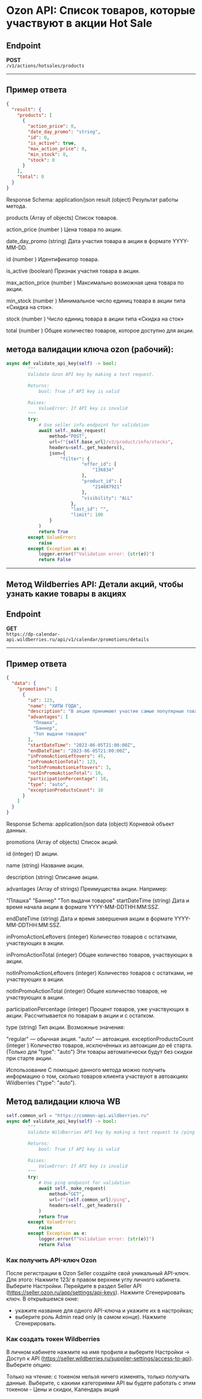 # Ozon API: Список товаров, которые участвуют в акции Hot Sale

## Endpoint
**POST**  
`/v1/actions/hotsales/products`

---

## Пример ответа
```json
{
  "result": {
    "products": [
      {
        "action_price": 0,
        "date_day_promo": "string",
        "id": 0,
        "is_active": true,
        "max_action_price": 0,
        "min_stock": 0,
        "stock": 0
      }
    ],
    "total": 0
  }
}
```
Response Schema: application/json
result (object)
Результат работы метода.

products (Array of objects)
Список товаров.

action_price (number <double>)
Цена товара по акции.

date_day_promo (string)
Дата участия товара в акции в формате YYYY-MM-DD.

id (number <double>)
Идентификатор товара.

is_active (boolean)
Признак участия товара в акции.

max_action_price (number <double>)
Максимально возможная цена товара по акции.

min_stock (number <double>)
Минимальное число единиц товара в акции типа «Скидка на сток».

stock (number <double>)
Число единиц товара в акции типа «Скидка на сток»

total (number <double>)
Общее количество товаров, которое доступно для акции.
## метода валидации ключа ozon (рабочий):
```python
async def validate_api_key(self) -> bool:
        """
        Validate Ozon API key by making a test request.
        
        Returns:
            bool: True if API key is valid
            
        Raises:
            ValueError: If API key is invalid
        """
        try:
            # Use seller info endpoint for validation
            await self._make_request(
                method="POST",
                url=f"{self.base_url}/v3/product/info/stocks",
                headers=self._get_headers(),
                json={
                    "filter": {
                            "offer_id": [
                                "136834"
                            ],
                            "product_id": [
                                "214887921"
                            ],
                            "visibility": "ALL"
                        },
                        "last_id": "",
                        "limit": 100
                }
            )
            return True
        except ValueError:
            raise
        except Exception as e:
            logger.error(f"Validation error: {str(e)}")
            return False
```

*******

## Метод Wildberries API: Детали акций, чтобы узнать какие товары в акциях

## Endpoint
**GET**  
`https://dp-calendar-api.wildberries.ru/api/v1/calendar/promotions/details`

---

## Пример ответа
```json
{
  "data": {
    "promotions": [
      {
        "id": 123,
        "name": "ХИТЫ ГОДА",
        "description": "В акции принимают участие самые популярные товары 2023 года. Карточки товаров будут выделены плашкой «ХИТ ГОДА», чтобы покупатели замечали эти товары среди других. Также они будут размещены под баннерами на главной странице и примут участие в PUSH-уведомлениях. С ценами для вступления в акцию вы можете ознакомиться ниже.",
        "advantages": [
          "Плашка",
          "Баннер",
          "Топ выдачи товаров"
        ],
        "startDateTime": "2023-06-05T21:00:00Z",
        "endDateTime": "2023-06-05T21:00:00Z",
        "inPromoActionLeftovers": 45,
        "inPromoActionTotal": 123,
        "notInPromoActionLeftovers": 3,
        "notInPromoActionTotal": 10,
        "participationPercentage": 10,
        "type": "auto",
        "exceptionProductsCount": 10
      }
    ]
  }
}
```
Response Schema: application/json
data (object)
Корневой объект данных.

promotions (Array of objects)
Список акций.

id (integer)
ID акции.

name (string)
Название акции.

description (string)
Описание акции.

advantages (Array of strings)
Преимущества акции. Например:

"Плашка"
"Баннер"
"Топ выдачи товаров"
startDateTime (string)
Дата и время начала акции в формате YYYY-MM-DDTHH:MM:SSZ.

endDateTime (string)
Дата и время завершения акции в формате YYYY-MM-DDTHH:MM:SSZ.

inPromoActionLeftovers (integer)
Количество товаров с остатками, участвующих в акции.

inPromoActionTotal (integer)
Общее количество товаров, участвующих в акции.

notInPromoActionLeftovers (integer)
Количество товаров с остатками, не участвующих в акции.

notInPromoActionTotal (integer)
Общее количество товаров, не участвующих в акции.

participationPercentage (integer)
Процент товаров, уже участвующих в акции. Рассчитывается по товарам в акции и с остатком.

type (string)
Тип акции. Возможные значения:

"regular" — обычная акция.
"auto" — автоакция.
exceptionProductsCount (integer <uint>)
Количество товаров, исключённых из автоакции до её старта. (Только для "type": "auto")
Эти товары автоматически будут без скидки при старте акции.

Использование
С помощью данного метода можно получить информацию о том, сколько товаров клиента участвуют в автоакциях Wildberries ("type": "auto").

## Метод валидации ключа WB
```python
self.common_url = "https://common-api.wildberries.ru"
async def validate_api_key(self) -> bool:
        """
        Validate Wildberries API key by making a test request to /ping endpoint.
        
        Returns:
            bool: True if API key is valid
            
        Raises:
            ValueError: If API key is invalid
        """
        try:
            # Use ping endpoint for validation
            await self._make_request(
                method="GET",
                url=f"{self.common_url}/ping",
                headers=self._get_headers()
            )
            return True
        except ValueError:
            raise
        except Exception as e:
            logger.error(f"Validation error: {str(e)}")
            return False
```



### Как получить API-ключ Ozon
После регистрации в Ozon Seller создайте свой уникальный API-ключ. Для этого:
Нажмите 123/ в правом верхнем углу личного кабинета. Выберите Настройки.
Перейдите в раздел Seller API (https://seller.ozon.ru/app/settings/api-keys).
Нажмите Сгенерировать ключ.
В открывшемся окне:
- укажите название для одного  API-ключа и укажите их в настройках;
- выберите роль Admin read only (в самом конце).
Нажмите Сгенерировать.


### Как создать токен Wildberries
В личном кабинете нажмите на имя профиля и выберите Настройки → Доступ к API (https://seller.wildberries.ru/supplier-settings/access-to-api).
Выберите опцию:

Только на чтение: с токеном нельзя ничего изменять, только получать данные. 
Выберите, с какими категориями API вы будете работать с этим токеном - Цены и скидки,
Календарь акций

